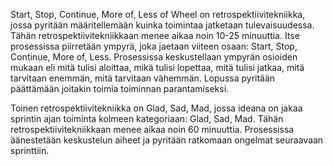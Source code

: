 Start, Stop, Continue, More of, Less of Wheel on retrospektiivitekniikka, jossa pyritään määritellemään kuinka toimintaa jatketaan tulevaisuudessa.
Tähän retrospektiivitekniikkaan menee aikaa noin 10-25 minuuttia.
Itse prosessissa piirretään ympyrä, joka jaetaan viiteen osaan: Start, Stop, Continue, More of, Less.
Prosessissa keskustellaan ympyrän osioiden mukaan eli mitä tulisi aloittaa, mikä tulisi lopettaa, mitä tulisi jatkaa, mitä tarvitaan enemmän, mitä tarvitaan vähemmän. Lopussa pyritään päättämään joitakin toimia toiminnan parantamiseksi.

Toinen retrospektiivitekniikka on Glad, Sad, Mad, jossa ideana on jakaa sprintin ajan toiminta kolmeen kategoriaan: Glad, Sad, Mad.
Tähän retrospektiivitekniikkaan menee aikaa noin 60 minuuttia.
Prosessissa äänestetään keskustelun aiheet ja pyritään ratkomaan ongelmat seuraavaan sprinttiin.
